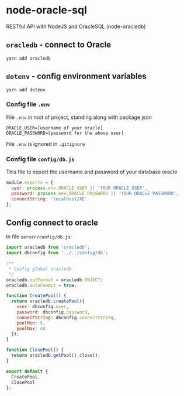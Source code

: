 # node-oracle-sql

RESTful API with NodeJS and OracleSQL (node-oracledb)

## `oracledb` - connect to Oracle

```
yarn add oracledb
```

## `dotenv` - config environment variables

```
yarn add dotenv
```

### Config file `.env`
File `.env` in root of project, standing along with package.json
```
ORACLE_USER=[username of your oracle]
ORACLE_PASSWORD=[password for the above user]
```

File `.env` is ignored in `.gitignore`

### Config file `config/db.js`
This file to export the username and password of your database oracle
```js
module.exports = {
  user: process.env.ORACLE_USER || 'YOUR ORACLE USER',
  password: process.env.ORACLE_PASSWORD || 'YOUR ORACLE PASSWORD',
  connectString: 'localhost/XE'
};
```


## Config connect to oracle
In file `server/config/db.js`:
```js
import oracledb from 'oracledb';
import dbconfig from '../../config/db';

/**
 * Config global oracledb
 */
oracledb.outFormat = oracledb.OBJECT;
oracledb.autoCommit = true;

function CreatePool() {
  return oracledb.createPool({
    user: dbconfig.user,
    password: dbconfig.password,
    connectString: dbconfig.connectString,
    poolMin: 5,
    poolMax: 44
  });
}

function ClosePool() {
  return oracledb.getPool().close();
}

export default {
  CreatePool,
  ClosePool
};
```
